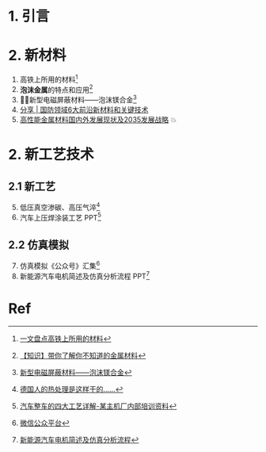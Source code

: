 # 1. 引言 


# 2. 新材料 
1. 高铁上所用的材料[^1]
2. **泡沫金属**的特点和应用[^2]
3. 🏳️‍🌈新型电磁屏蔽材料——泡沫镁合金[^7]
4. [分享 | 国防领域6大前沿新材料和关键技术](https://mp.weixin.qq.com/s/94Tq5I4yF7IU9iDZJCb1DA)
5. [高性能金属材料国内外发展现状及2035发展战略](https://mp.weixin.qq.com/s/-PslhXjS63PsxSZwBov-pg) 💥
# 2. 新工艺技术 
## 2.1 新工艺 
5. 低压真空渗碳、高压气淬[^3]
6. 汽车上压焊涂装工艺 PPT[^4]

## 2.2 仿真模拟 
7. 仿真模拟《公众号》汇集[^5]
8. 新能源汽车电机简述及仿真分析流程 PPT[^6]
# Ref
[^1]: [一文盘点高铁上所用的材料](https://mp.weixin.qq.com/s/RQLcJwGKbzUDnkWNJQMmsw)
[^2]: [【知识】带你了解你不知道的金属材料](https://mp.weixin.qq.com/s/MkewPlriUoMobPOdoOuHOg)
[^3]: [德国人的热处理是这样干的......](https://mp.weixin.qq.com/s/dpC1yhI511X623h7tJXMFw)
[^4]: [汽车整车的四大工艺详解-某主机厂内部培训资料](https://mp.weixin.qq.com/s/BkFZmbG3B7vmKQTKqFsJyg)
[^5]: [微信公众平台](https://mp.weixin.qq.com/s/hEj-dbNXCA8SC3SIXCPGkw?poc_token=HKhoymejJXsk98jRFXP1ZjC2r7CUDDdFv0uUwwZS)
[^6]: [新能源汽车电机简述及仿真分析流程](https://mp.weixin.qq.com/s/4DI52wKXtXAILEonMPq7KQ)

[^7]: [新型电磁屏蔽材料——泡沫镁合金](https://mp.weixin.qq.com/s/fY5xFico0rejJW4L0dbmGg)
